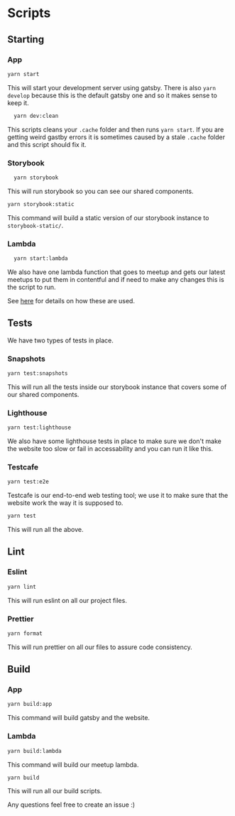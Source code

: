 # Scripts

## Starting

### App

```bash
yarn start
```

This will start your development server using gatsby. There is also `yarn develop` because this is the default gatsby one and so it makes sense to keep it.

```bash
  yarn dev:clean
```

This scripts cleans your `.cache` folder and then runs `yarn start`. If you are getting weird gastby errors it is sometimes caused by a stale `.cache` folder and this script should fix it.

### Storybook

```bash
  yarn storybook
```

This will run storybook so you can see our shared components.

```bash
yarn storybook:static
```

This command will build a static version of our storybook instance to `storybook-static/`.

### Lambda

```bash
  yarn start:lambda
```

We also have one lambda function that goes to meetup and gets our latest meetups to put them in contentful and if need to make any changes this is the script to run.

See [here](../README.md#ƛ-netlify-lambda-automated-deployments) for details on how these are used.

## Tests

We have two types of tests in place.

### Snapshots

```bash
yarn test:snapshots
```

This will run all the tests inside our storybook instance that covers some of our shared components.

### Lighthouse

```bash
yarn test:lighthouse
```

We also have some lighthouse tests in place to make sure we don't make the website too slow or fail in accessability and you can run it like this.

### Testcafe

```bash
yarn test:e2e
```

Testcafe is our end-to-end web testing tool; we use it to make sure that the website work the way it is supposed to.

```bash
yarn test
```

This will run all the above.

## Lint

### Eslint

```bash
yarn lint
```

This will run eslint on all our project files.

### Prettier

```bash
yarn format
```

This will run prettier on all our files to assure code consistency.

## Build

### App

```bash
yarn build:app
```

This command will build gatsby and the website.

### Lambda

```bash
yarn build:lambda
```

This command will build our meetup lambda.

```bash
yarn build
```

This will run all our build scripts.

Any questions feel free to create an issue :)
